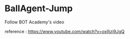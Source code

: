 # BallAgent-Jump


Follow BOT Academy's video

reference : https://www.youtube.com/watch?v=oxIljzj9JgQ
